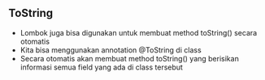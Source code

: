 ## ToString
* Lombok juga bisa digunakan untuk membuat method toString() secara otomatis
* Kita bisa menggunakan annotation @ToString di class
* Secara otomatis akan membuat method toString() yang berisikan informasi semua field yang ada di class tersebut
